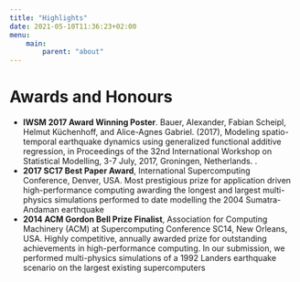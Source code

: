 ```yaml
---
title: "Highlights"
date: 2021-05-10T11:36:23+02:00
menu:
    main:
        parent: "about"
---
```


# Awards and Honours

- **IWSM 2017 Award Winning Poster**. Bauer, Alexander, Fabian Scheipl, Helmut Küchenhoff, and Alice-Agnes Gabriel. (2017), Modeling spatio-temporal earthquake dynamics using generalized functional additive regression, in Proceedings of the 32nd International Workshop on Statistical Modelling, 3-7 July, 2017, Groningen, Netherlands. .
- **2017 SC17 Best Paper Award**, International Supercomputing Conference, Denver, USA. Most prestigious prize for application driven high-performance computing awarding the longest and largest multi-physics simulations performed to date modelling the 2004 Sumatra-Andaman earthquake
- **2014 ACM Gordon Bell Prize Finalist**, Association for Computing Machinery (ACM) at Supercomputing Conference SC14, New Orleans, USA. Highly competitive, annually awarded prize for outstanding achievements in high-performance computing. In our submission, we performed multi-physics simulations of a 1992 Landers earthquake scenario on the largest existing supercomputers


